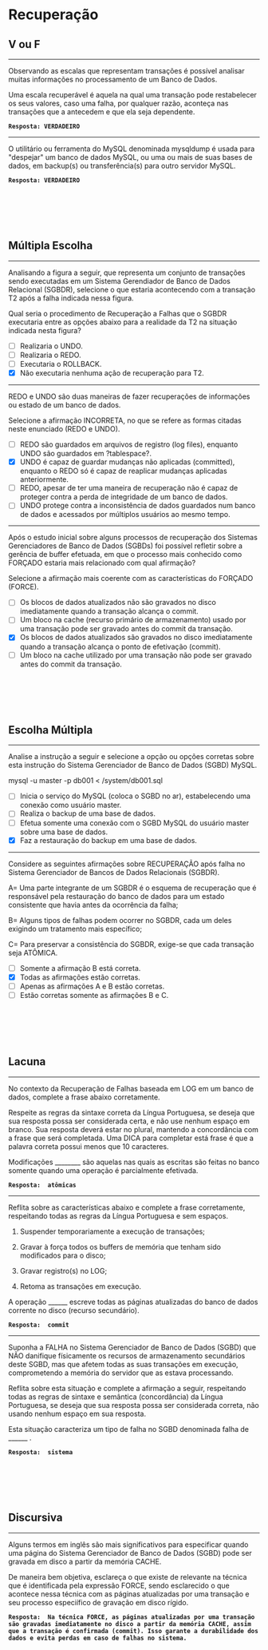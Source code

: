 # Recuperação
## V ou F
---
Observando as escalas que representam transações é possível analisar muitas informações no processamento de um Banco de Dados.
 
Uma escala recuperável é aquela na qual uma transação pode restabelecer os seus valores, caso uma falha, por qualquer razão, aconteça nas transações que a antecedem e que ela seja dependente.

**```Resposta: VERDADEIRO```**

---

O utilitário ou ferramenta do MySQL denominada mysqldump é usada para "despejar" um banco de dados MySQL, ou uma ou mais de suas bases de dados, em backup(s) ou transferência(s) para outro servidor MySQL.

**```Resposta: VERDADEIRO```**

<br/>
<br/>
<br/>
<br/>


## Múltipla Escolha
---
Analisando a figura a seguir, que representa um conjunto de transações sendo executadas em um Sistema Gerendiador de Banco de Dados Relacional (SGBDR), selecione o que estaria acontecendo com a transação T2 após a falha indicada nessa figura.
 
Qual seria o procedimento de Recuperação a Falhas que o SGBDR executaria entre as opções abaixo para a realidade da T2 na situação indicada nesta figura?

- [ ] Realizaria o UNDO.
- [ ] Realizaria o REDO.
- [ ] Executaria o ROLLBACK.
- [x] Não executaria nenhuma ação de recuperação para T2.

---
REDO e UNDO são duas maneiras de fazer recuperações de informações ou estado de um banco de dados.

Selecione a afirmação INCORRETA, no que se refere as formas citadas neste enunciado (REDO e UNDO).  

- [ ] REDO são guardados em arquivos de registro (log files), enquanto UNDO são guardados em ?tablespace?.
- [x] UNDO é capaz de guardar mudanças não aplicadas (committed), enquanto o REDO só é capaz de reaplicar mudanças aplicadas anteriormente.
- [ ] REDO, apesar de ter uma maneira de recuperação não é capaz de proteger contra a perda de integridade de um banco de dados.
- [ ] UNDO protege contra a inconsistência de dados guardados num banco de dados e acessados por múltiplos usuários ao mesmo tempo.

---

Após o estudo inicial sobre alguns processos de recuperação dos Sistemas Gerenciadores de Banco de Dados (SGBDs) foi possível refletir sobre a gerência de buffer efetuada, em que o processo mais conhecido como FORÇADO estaria mais relacionado com qual afirmação?
 
Selecione a afirmação mais coerente com as características do FORÇADO (FORCE).

 - [ ] Os blocos de dados atualizados não são gravados no disco imediatamente quando a transação alcança o commit.
 - [ ] Um bloco na cache (recurso primário de armazenamento) usado por uma transação pode ser gravado antes do commit da transação.
 - [x] Os blocos de dados atualizados são gravados no disco imediatamente quando a transação alcança o ponto de efetivação (commit).
 - [ ] Um bloco na cache utilizado por uma transação não pode ser gravado antes do commit da transação.

<br/>
<br/>
<br/>
<br/>

## Escolha Múltipla
---
Analise a instrução a seguir e selecione a opção ou opções corretas sobre esta instrução do Sistema Gerenciador de Banco de Dados (SGBD) MySQL.
 
mysql -u master -p db001 < /system/db001.sql
 
- [ ] Inicia o serviço do MySQL (coloca o SGBD no ar), estabelecendo uma conexão como usuário master.
- [ ] Realiza o backup de uma base de dados.
- [ ] Efetua somente uma conexão com o SGBD MySQL do usuário master sobre uma base de dados.
- [x] Faz a restauração do backup em uma base de dados.

---
Considere as seguintes afirmações sobre RECUPERAÇÃO após falha no Sistema Gerenciador de Bancos de Dados Relacionais (SGBDR).

A= Uma parte integrante de um SGBDR é o esquema de recuperação que é responsável pela restauração do banco de dados para um estado consistente que havia antes da ocorrência da falha;
 
B= Alguns tipos de falhas podem ocorrer no SGBDR, cada um deles exigindo um tratamento mais específico;
 
C= Para preservar a consistência do SGBDR, exige-se que cada transação seja ATÔMICA.


- [ ] Somente a afirmação B está correta.
- [x] Todas as afirmações estão corretas.
- [ ] Apenas as afirmações A e B estão corretas.
- [ ] Estão corretas somente as afirmações B e C.

<br/>
<br/>
<br/>
<br/>

## Lacuna
---
No contexto da Recuperação de Falhas baseada em LOG em um banco de dados, complete a frase abaixo corretamente.

Respeite as regras da sintaxe correta da Língua Portuguesa, se deseja que sua resposta possa ser considerada certa, e não use nenhum espaço em branco. Sua resposta deverá estar no plural, mantendo a concordância com a frase que será completada.
Uma DICA para completar está frase é que a palavra correta possui menos que 10 caracteres.

Modificações ________ são aquelas nas quais as escritas são feitas no banco somente quando uma operação é parcialmente efetivada.

**```Resposta:  atômicas```**

---

Reflita sobre as características abaixo e complete a frase corretamente, respeitando todas as regras da Língua Portuguesa e sem espaços.

1. Suspender temporariamente a execução de transações;
 
2. Gravar à força todos os buffers de memória que tenham sido modificados para o disco;
 
3. Gravar registro(s) no LOG;
 
4. Retoma as transações em execução.

A operação ______ escreve todas as páginas atualizadas do banco de dados corrente no disco (recurso secundário).

**```Resposta:  commit```**

---

Suponha a FALHA no Sistema Gerenciador de Banco de Dados (SGBD) que NÃO danifique físicamente os recursos de armazenamento secundários deste SGBD, mas que afetem todas as suas transações em execução, comprometendo a memória do servidor que as estava processando.
 
Reflita sobre esta situação e complete a afirmação a seguir, respeitando todas as regras de sintaxe e semântica (concordância) da Língua Portuguesa, se deseja que sua resposta possa ser considerada correta, não usando nenhum espaço em sua resposta.


Esta situação caracteriza um tipo de falha no SGBD denominada falha de ______ .

**```Resposta:  sistema```**

<br/>
<br/>
<br/>
<br/>

## Discursiva
---
Alguns termos em inglês são mais significativos para especificar quando uma página do Sistema Gerenciador de Banco de Dados (SGBD) pode ser gravada em disco a partir da memória CACHE.
 
De maneira bem objetiva, esclareça o que existe de relevante na técnica que é identificada pela expressão FORCE, sendo esclarecido o que acontece nessa técnica com as páginas atualizadas por uma transação e seu processo especiífico de gravação em disco rígido.

**```Resposta:  Na técnica FORCE, as páginas atualizadas por uma transação são gravadas imediatamente no disco a partir da memória CACHE, assim que a transação é confirmada (commit). Isso garante a durabilidade dos dados e evita perdas em caso de falhas no sistema.```**


